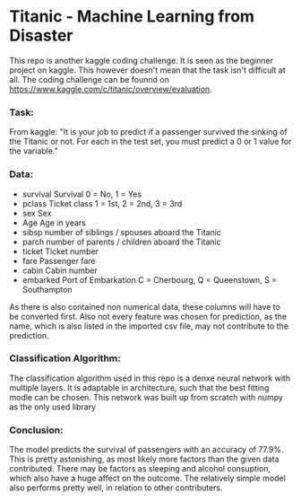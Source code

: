 # Titanic - Machine Learning from Disaster
This repo is another kaggle coding challenge. It is seen as the beginner project on kaggle. This however doesn't mean that the task isn't difficult at all.
The coding challenge can be founnd on https://www.kaggle.com/c/titanic/overview/evaluation.
### Task:
From kaggle: "It is your job to predict if a passenger survived the sinking of the Titanic or not. 
For each in the test set, you must predict a 0 or 1 value for the variable."
### Data:
- survival	Survival	0 = No, 1 = Yes
- pclass	Ticket class	1 = 1st, 2 = 2nd, 3 = 3rd
- sex	Sex	
- Age	Age in years	
- sibsp	number of siblings / spouses aboard the Titanic	
- parch	number of parents / children aboard the Titanic	
- ticket	Ticket number	
- fare	Passenger fare	
- cabin	Cabin number	
- embarked	Port of Embarkation	C = Cherbourg, Q = Queenstown, S = Southampton

As there is also contained non numerical data, these columns will have to be converted first. Also not every feature was chosen for prediction, as the name, which is also
listed in the imported csv file, may not contribute to the prediction. 
### Classification Algorithm:
The classification algorithm used in this repo is a denxe neural network with multiple layers. It is adaptable in architecture, such that the best fitting modle 
can be chosen. This network was built up from scratch with numpy as the only used library
### Conclusion:
The model predicts the survival of passengers with an accuracy of 77.9%. This is pretty astonishing, as most likely more factors than the given data contributed. 
There may be factors as sleeping and alcohol consuption, which also have a huge affect on the outcome. The relatively simple model also performs pretty well, 
in relation to other contributers. 
